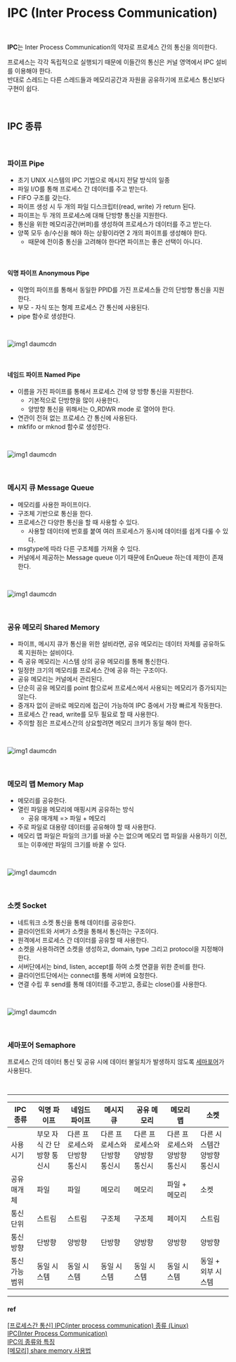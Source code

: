 # IPC (Inter Process Communication)

<br>

**IPC**는 Inter Process Communication의 약자로 프로세스 간의 통신을 의미한다.  

프로세스는 각각 독립적으로 실행되기 때문에 이들간의 통신은 커널 영역에서 IPC 설비를 이용해야 한다.  
반대로 스레드는 다른 스레드들과 메모리공간과 자원을 공유하기에 프로세스 통신보다 구현이 쉽다.  

<br>

## IPC 종류

<br>

### 파이프 Pipe

* 초기 UNIX 시스템의 IPC 기법으로 메시지 전달 방식의 일종
* 파일 I/O를 통해 프로세스 간 데이터를 주고 받는다.
* FIFO 구조를 갖는다.
* 파이프 생성 시 두 개의 파일 디스크립터(read, write) 가 return 된다.
* 파이프는 두 개의 프로세스에 대해 단방향 통신을 지원한다.
* 통신을 위한 메모리공간(버퍼)를 생성하여 프로세스가 데이터를 주고 받는다.
* 양쪽 모두 송/수신을 해야 하는 상황이라면 2 개의 파이프를 생성해야 한다.
  * 때문에 전이중 통신을 고려해야 한다면 파이프는 좋은 선택이 아니다.

<br>

#### 익명 파이프 Anonymous Pipe

* 익명의 파이프를 통해서 동일한 PPID를 가진 프로세스들 간의 단방향 통신을 지원한다.
* 부모 - 자식 또는 형제 프로세스 간 통신에 사용된다.
* pipe 함수로 생성한다.

<br>

![img1 daumcdn](https://github.com/reddevilmidzy/CS-Study/assets/78539407/d8bdc9a7-3c5d-45c0-a994-fb11f536ac64)

<br>

#### 네임드 파이프 Named Pipe

* 이름을 가진 파이프를 통해서 프로세스 간에 양 방향 통신을 지원한다.
  * 기본적으로 단방향을 많이 사용한다. 
  * 양방향 통신을 위해서는 O_RDWR mode 로 열어야 한다.
* 연관이 전혀 없는 프로세스 간 통신에 사용된다. 
* mkfifo or mknod 함수로 생성한다.

<br>

![img1 daumcdn](https://github.com/reddevilmidzy/CS-Study/assets/78539407/88f3eca4-7e32-4139-bdaf-71fd9a169ea8)

<br>

### 메시지 큐 Message Queue

* 메모리를 사용한 파이프이다.
* 구조체 기반으로 통신을 한다. 
* 프로세스간 다양한 통신을 할 때 사용할 수 있다.
  * 사용할 데이터에 번호를 붙여 여러 프로세스가 동시에 데이터를 쉽게 다룰 수 있다.
* msgtype에 따라 다른 구조체를 가져올 수 있다. 
* 커널에서 제공하는 Message queue 이기 때문에 EnQueue 하는데 제한이 존재 한다.

<br>

![img1 daumcdn](https://github.com/reddevilmidzy/CS-Study/assets/78539407/4b08e7b5-e579-45c5-af17-d468ae66c85b)

<br>

### 공유 메모리 Shared Memory

* 파이프, 메시지 큐가 통신을 위한 설비라면, 공유 메모리는 데이터 자체를 공유하도록 지원하는 설비이다.
* 즉 공유 메모리는 시스템 상의 공유 메모리를 통해 통신한다.
* 일정한 크기의 메모리를 프로세스 간에 공유 하는 구조이다.
* 공유 메모리는 커널에서 관리된다.
* 단순히 공유 메모리를 point 함으로써 프로세스에서 사용되는 메모리가 증가되지는 않는다.
* 중개자 없이 곧바로 메모리에 접근이 가능하여 IPC 중에서 가장 빠르게 작동한다.
* 프로세스 간 read, write를 모두 필요로 할 때 사용한다.
* 주의할 점은 프로세스간의 상요할려면 메모리 크키가 동일 해야 한다.

<br>

![img1 daumcdn](https://github.com/reddevilmidzy/CS-Study/assets/78539407/901e3570-0040-4030-a6a8-64dc3657fd53)

<br>


### 메모리 맵 Memory Map

* 메모리를 공유한다.
* 열린 파일을 메모리에 매핑시켜 공유하는 방식
  * 공유 매개체 => 파일 + 메모리
* 주로 파일로 대용량 데이터를 공유해야 할 때 사용한다.
* 메모리 맵 파일은 파일의 크기를 바꿀 수는 없으며 메모리 맵 파일을 사용하기 이전, 또는 이후에만 파일의 크기를 바꿀 수 있다.

<br>

![img1 daumcdn](https://github.com/reddevilmidzy/CS-Study/assets/78539407/56033361-db0d-42ad-98f6-b484b46ebbb1)

<br>

### 소켓 Socket

* 네트워크 소켓 통신을 통해 데이터를 공유한다.
* 클라이언트와 서버가 소켓을 통해서 통신하는 구조이다.
* 원격에서 프로세스 간 데이터를 공유할 때 사용한다.
* 소켓을 사용하려면 소켓을 생성하고, domain, type 그리고 protocol을 지정해야 한다.
* 서버단에서는 bind, listen, accept를 하여 소켓 연결을 위한 준비를 한다.
* 클라이언트단에서는 connect를 통해 서버에 요청한다.
* 연결 수립 후 send를 통해 데이터를 주고받고, 종료는 close()를 사용한다.

<br>

![img1 daumcdn](https://github.com/reddevilmidzy/CS-Study/assets/78539407/bdc6349a-8b79-43cc-a77b-185ce56e1dc6)

<br>


### 세마포어 Semaphore

프로세스 간의 데이터 통신 및 공유 시에 데이터 불일치가 발생하지 않도록 [세마포어](https://github.com/jmxx219/CS-Study/blob/main/OperatingSystem/%EB%AE%A4%ED%85%8D%EC%8A%A4%EC%99%80%20%EC%84%B8%EB%A7%88%ED%8F%AC%EC%96%B4.md#%EC%84%B8%EB%A7%88%ED%8F%AC%EC%96%B4semaphore)가 사용된다.

<br>

---


| IPC 종류   | 익명 파이프          | 네임드 파이프          | 메시지 큐            | 공유 메모리           | 메모리 맵            | 소켓              |
|----------|-----------------|------------------|------------------|------------------|------------------|-----------------|
| 사용 시기    | 부모 자식 간 단방향 통신시 | 다른 프로세스와 단방향 통신시 | 다른 프로세스와 단방향 통신시 | 다른 프로세스와 양방향 통신시 | 다른 프로세스와 양방향 통신시 | 다른 시스템간 양방향 통신시 |
| 공유 매개체   | 파일              | 파일               | 메모리              | 메모리              | 파일 + 메모리         | 소켓              |
| 통신 단위    | 스트림             | 스트림              | 구조체              | 구조체              | 페이지              | 스트림             |
| 통신 방향    | 단방향             | 양방향              | 단방향              | 양방향              | 양방향              | 양방향             | 
| 통신 가능 범위 | 동일 시스템          | 동일 시스템           | 동일 시스템           | 동일 시스템           | 동일 시스템           | 동일 + 외부 시스템     |



---

#### ref

[[프로세스간 통신] IPC(inter process communication) 종류 (Linux)](https://doitnow-man.tistory.com/110)  
[IPC(Inter Process Communication)](https://gyoogle.dev/blog/computer-science/operating-system/IPC.html)  
[IPC의 종류와 특징](https://jwprogramming.tistory.com/54)  
[[메모리] share memory 사용법](https://doitnow-man.tistory.com/68)